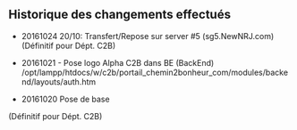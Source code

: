 ## Historique des changements effectués

* 20161024  20/10: Transfert/Repose sur server #5 (sg5.NewNRJ.com)
 (Définitif pour Dépt. C2B)
 
* 20161021 - Pose logo Alpha C2B dans BE (BackEnd) 
/opt/lampp/htdocs/w/c2b/portail_chemin2bonheur_com/modules/backend/layouts/auth.htm

* 20161020 Pose de base

(Définitif pour Dépt. C2B)
